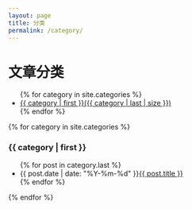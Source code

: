 ```yaml
---
layout: page
title: 分类
permalink: /category/
---
```


<div class="category">
  <h1>文章分类</h1>

  <ul id="categories">
  {% for category in site.categories %}
    <li><a href="{{ site.baseurl }}/category/#{{ category | first }}">{{ category | first }}({{ category | last | size }})</a></li>
  {% endfor %}
  </ul>

  <div class="post post-archive">
  {% for category in site.categories %}
  <h3 id="{{ category | first }}">{{ category | first }}</h3>
  <ul class="arc-list">
      {% for post in category.last %}
          <li><span class="date">{{ post.date | date: "%Y-%m-%d" }}</span><a href="{{ post.url }}">{{ post.title }}</a></li>
      {% endfor %}
  </ul>
  {% endfor %}
  </div>
</div>
